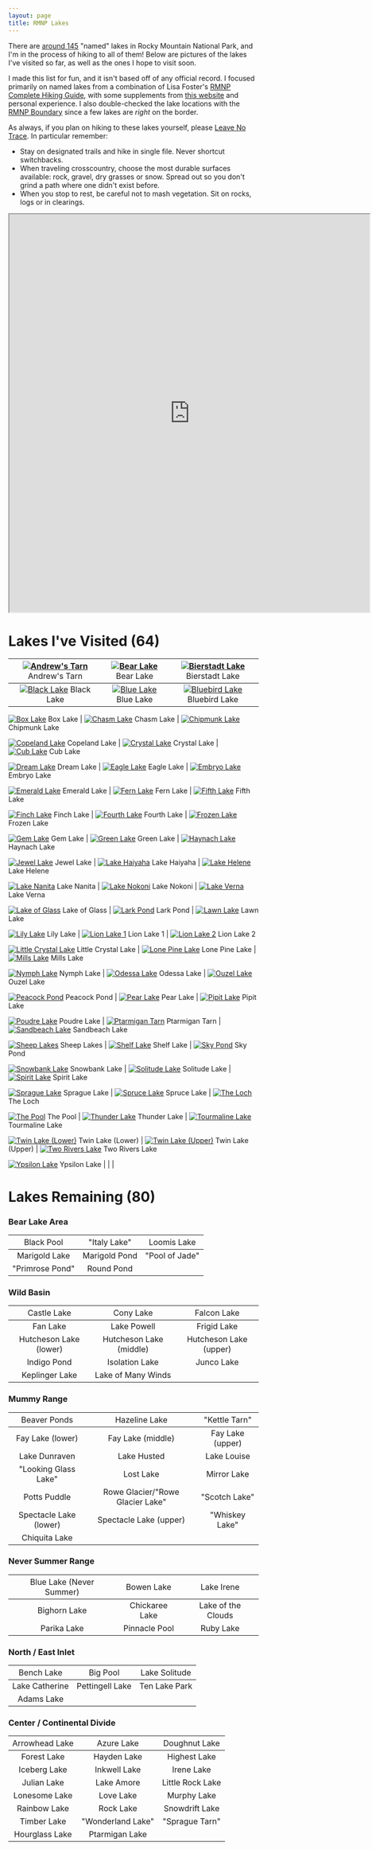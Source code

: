 ```yaml
---
layout: page
title: RMNP Lakes
---
```


There are [around 145](https://www.nps.gov/romo/learn/management/statistics.htm) "named" lakes in Rocky Mountain National Park, and I'm in the process of hiking to all of them! Below are pictures of the lakes I've visited so far, as well as the ones I hope to visit soon.

I made this list for fun, and it isn't based off of any official record. I focused primarily on named lakes from a combination of Lisa Foster's [RMNP Complete Hiking Guide](https://www.amazon.com/Rocky-Mountain-National-Park-Complete/dp/0615526845/ref=sr_1_1?crid=VFZV6XY9JN4X&keywords=lisa+foster&qid=1696050466&sprefix=Lisa+Foster%2Caps%2C185&sr=8-1), with some supplements from [this website](http://www.hikingrmnp.org/p/the-big-list.html) and personal experience. I also double-checked the lake locations with the [RMNP Boundary](https://romo-nps.opendata.arcgis.com/datasets/7cb5f22df8c44900a9f6632adb5f96a5/explore?location=40.459014%2C-105.501633%2C13.00) since a few lakes are _right_ on the border.

As always, if you plan on hiking to these lakes yourself, please [Leave No Trace](https://www.nps.gov/romo/getinvolved/supportyourpark/leavenotrace.htm). In particular remember:
* Stay on designated trails and hike in single file. Never shortcut switchbacks.
* When traveling crosscountry, choose the most durable surfaces available: rock, gravel, dry grasses or snow. Spread out so you don't grind a path where one didn't exist before.
* When you stop to rest, be careful not to mash vegetation. Sit on rocks, logs or in clearings.

<iframe src="https://www.google.com/maps/d/embed?mid=18-YcNqJfW-634V9MNQmVZCSmpFcNxFk&hl=en&ehbc=2E312F" width="725" height="800"></iframe>

# Lakes I've Visited (64)

[![Andrew's Tarn](/assets/img/AndrewsTarn.JPG)](/assets/img/AndrewsTarn.JPG) <span style="font-weight:normal">Andrew's Tarn</span> | [![Bear Lake](/assets/img/BearLake.JPG)](/assets/img/BearLake.JPG) <span style="font-weight:normal">Bear Lake</span> | [![Bierstadt Lake](/assets/img/BierstadtLake.jpg)](/assets/img/BierstadtLake.jpg) <span style="font-weight:normal">Bierstadt Lake</span>
| :---: | :---: | :---: |
[![Black Lake](/assets/img/BlackLake.JPG)](/assets/img/BlackLake.JPG) <span style="font-weight:normal">Black Lake</span> | [![Blue Lake](/assets/img/BlueLake.JPG)](/assets/img/BlueLake.JPG) <span style="font-weight:normal">Blue Lake</span> | [![Bluebird Lake](/assets/img/BluebirdLake.JPG)](/assets/img/BluebirdLake.JPG) <span style="font-weight:normal">Bluebird Lake</span>

[![Box Lake](/assets/img/BoxLake.JPG)](/assets/img/BoxLake.JPG) <span style="font-weight:normal">Box Lake</span> | [![Chasm Lake](/assets/img/ChasmLake.jpeg)](/assets/img/ChasmLake.jpeg) <span style="font-weight:normal">Chasm Lake</span> | [![Chipmunk Lake](/assets/img/ChipmunkLake.JPG)](/assets/img/ChipmunkLake.JPG) <span style="font-weight:normal">Chipmunk Lake</span>

[![Copeland Lake](/assets/img/CopelandLake.JPG)](/assets/img/CopelandLake.JPG) <span style="font-weight:normal">Copeland Lake</span> | [![Crystal Lake](/assets/img/CrystalLake.JPG)](/assets/img/CrystalLake.JPG) <span style="font-weight:normal">Crystal Lake</span> | [![Cub Lake](/assets/img/CubLake.JPG)](/assets/img/CubLake.JPG) <span style="font-weight:normal">Cub Lake</span>

[![Dream Lake](/assets/img/DreamLake.JPG)](/assets/img/DreamLake.JPG) <span style="font-weight:normal">Dream Lake</span> | [![Eagle Lake](/assets/img/EagleLake.JPG)](/assets/img/EagleLake.JPG) <span style="font-weight:normal">Eagle Lake</span> | [![Embryo Lake](/assets/img/EmbryoLake.JPG)](/assets/img/EmbryoLake.JPG) <span style="font-weight:normal">Embryo Lake</span>

[![Emerald Lake](/assets/img/EmeraldLake.jpeg)](/assets/img/EmeraldLake.jpeg) <span style="font-weight:normal">Emerald Lake</span> | [![Fern Lake](/assets/img/FernLake.JPG)](/assets/img/FernLake.JPG) <span style="font-weight:normal">Fern Lake</span> | [![Fifth Lake](/assets/img/FifthLake.jpg)](/assets/img/FifthLake.jpg) <span style="font-weight:normal">Fifth Lake</span>

[![Finch Lake](/assets/img/FinchLake.JPG)](/assets/img/FinchLake.JPG) <span style="font-weight:normal">Finch Lake</span> | [![Fourth Lake](/assets/img/FourthLake.JPG)](/assets/img/FourthLake.JPG) <span style="font-weight:normal">Fourth Lake</span> | [![Frozen Lake](/assets/img/FrozenLake.JPG)](/assets/img/FrozenLake.JPG) <span style="font-weight:normal">Frozen Lake</span>

[![Gem Lake](/assets/img/GemLake.JPG)](/assets/img/GemLake.JPG) <span style="font-weight:normal">Gem Lake</span> | [![Green Lake](/assets/img/GreenLake.JPG)](/assets/img/GreenLake.JPG) <span style="font-weight:normal">Green Lake</span> | [![Haynach Lake](/assets/img/HaynachLakes.JPG)](/assets/img/HaynachLakes.JPG) <span style="font-weight:normal">Haynach Lake</span>

[![Jewel Lake](/assets/img/JewelLake.jpeg)](/assets/img/JewelLake.jpeg) <span style="font-weight:normal">Jewel Lake</span> | [![Lake Haiyaha](/assets/img/LakeHaiyaha.JPG)](/assets/img/LakeHaiyaha.JPG) <span style="font-weight:normal">Lake Haiyaha</span> | [![Lake Helene](/assets/img/LakeHelene.JPG)](/assets/img/LakeHelene.JPG) <span style="font-weight:normal">Lake Helene</span>

[![Lake Nanita](/assets/img/LakeNanita.JPG)](/assets/img/LakeNanita.JPG) <span style="font-weight:normal">Lake Nanita</span> | [![Lake Nokoni](/assets/img/LakeNokoni.JPG)](/assets/img/LakeNokoni.JPG) <span style="font-weight:normal">Lake Nokoni</span> | [![Lake Verna](/assets/img/LakeVerna.JPG)](/assets/img/LakeVerna.JPG) <span style="font-weight:normal">Lake Verna</span>

[![Lake of Glass](/assets/img/LakeOfGlass.jpg)](/assets/img/LakeOfGlass.jpg) <span style="font-weight:normal">Lake of Glass</span> | [![Lark Pond](/assets/img/LarkPond.JPG)](/assets/img/LarkPond.JPG) <span style="font-weight:normal">Lark Pond</span> | [![Lawn Lake](/assets/img/LawnLake.JPG)](/assets/img/LawnLake.JPG) <span style="font-weight:normal">Lawn Lake</span>

[![Lily Lake](/assets/img/LilyLake.JPG)](/assets/img/LilyLake.JPG) <span style="font-weight:normal">Lily Lake</span> | [![Lion Lake 1](/assets/img/LionLake1.JPG)](/assets/img/LionLake1.JPG) <span style="font-weight:normal">Lion Lake 1</span> | [![Lion Lake 2](/assets/img/LionLake2.JPG)](/assets/img/LionLake2.JPG) <span style="font-weight:normal">Lion Lake 2</span>

[![Little Crystal Lake](/assets/img/LittleCrystalLake.JPG)](/assets/img/LittleCrystalLake.JPG) <span style="font-weight:normal">Little Crystal Lake</span> | [![Lone Pine Lake](/assets/img/LonePineLake.jpg)](/assets/img/LonePineLake.jpg) <span style="font-weight:normal">Lone Pine Lake</span> | [![Mills Lake](/assets/img/MillsLake.jpg)](/assets/img/MillsLake.jpg) <span style="font-weight:normal">Mills Lake</span>

[![Nymph Lake](/assets/img/NymphLake.JPG)](/assets/img/NymphLake.JPG) <span style="font-weight:normal">Nymph Lake</span> | [![Odessa Lake](/assets/img/OdessaLake.jpeg)](/assets/img/OdessaLake.jpeg) <span style="font-weight:normal">Odessa Lake</span> | [![Ouzel Lake](/assets/img/OuzelLake.JPG)](/assets/img/OuzelLake.JPG) <span style="font-weight:normal">Ouzel Lake</span>

[![Peacock Pond](/assets/img/PeacockPond.jpeg)](/assets/img/PeacockPond.jpeg) <span style="font-weight:normal">Peacock Pond</span> | [![Pear Lake](/assets/img/PearLake.JPG)](/assets/img/PearLake.JPG) <span style="font-weight:normal">Pear Lake</span> | [![Pipit Lake](/assets/img/PipitLake.JPG)](/assets/img/PipitLake.JPG) <span style="font-weight:normal">Pipit Lake</span>

[![Poudre Lake](/assets/img/PoudreLake.JPG)](/assets/img/PoudreLake.JPG) <span style="font-weight:normal">Poudre Lake</span> | [![Ptarmigan Tarn](/assets/img/PtarmiganTarn.JPG)](/assets/img/PtarmiganTarn.JPG) <span style="font-weight:normal">Ptarmigan Tarn</span> | [![Sandbeach Lake](/assets/img/SandbeachLake.JPG)](/assets/img/SandbeachLake.JPG) <span style="font-weight:normal">Sandbeach Lake</span>

[![Sheep Lakes](/assets/img/SheepLakes.JPG)](/assets/img/SheepLakes.JPG) <span style="font-weight:normal">Sheep Lakes</span> | [![Shelf Lake](/assets/img/ShelfLake.JPG)](/assets/img/ShelfLake.JPG) <span style="font-weight:normal">Shelf Lake</span> | [![Sky Pond](/assets/img/SkyPond.JPG)](/assets/img/SkyPond.JPG) <span style="font-weight:normal">Sky Pond</span>

[![Snowbank Lake](/assets/img/SnowbankLake.JPG)](/assets/img/SnowbankLake.JPG) <span style="font-weight:normal">Snowbank Lake</span> | [![Solitude Lake](/assets/img/SolitudeLake.JPG)](/assets/img/SolitudeLake.JPG) <span style="font-weight:normal">Solitude Lake</span> | [![Spirit Lake](/assets/img/SpiritLake.JPG)](/assets/img/SpiritLake.JPG) <span style="font-weight:normal">Spirit Lake</span>

[![Sprague Lake](/assets/img/SpragueLake.JPG)](/assets/img/SpragueLake.JPG) <span style="font-weight:normal">Sprague Lake</span> | [![Spruce Lake](/assets/img/SpruceLake.JPG)](/assets/img/SpruceLake.JPG) <span style="font-weight:normal">Spruce Lake</span> | [![The Loch](/assets/img/TheLoch.JPG)](/assets/img/TheLoch.JPG) <span style="font-weight:normal">The Loch</span>

[![The Pool](/assets/img/ThePool.JPG)](/assets/img/ThePool.JPG) <span style="font-weight:normal">The Pool</span> | [![Thunder Lake](/assets/img/ThunderLake.JPG)](/assets/img/ThunderLake.JPG) <span style="font-weight:normal">Thunder Lake</span> | [![Tourmaline Lake](/assets/img/TourmalineLake.JPG)](/assets/img/TourmalineLake.JPG) <span style="font-weight:normal">Tourmaline Lake</span>

[![Twin Lake (Lower)](/assets/img/LowerTwinLake.JPG)](/assets/img/LowerTwinLake.JPG) <span style="font-weight:normal">Twin Lake (Lower)</span> | [![Twin Lake (Upper)](/assets/img/UpperTwinLake.JPG)](/assets/img/UpperTwinLake.JPG) <span style="font-weight:normal">Twin Lake (Upper)</span> | [![Two Rivers Lake](/assets/img/TwoRiversLake.JPG)](/assets/img/TwoRiversLake.JPG) <span style="font-weight:normal">Two Rivers Lake</span>

[![Ypsilon Lake](/assets/img/YpsilonLake.JPG)](/assets/img/YpsilonLake.JPG) <span style="font-weight:normal">Ypsilon Lake</span> | | |

# Lakes Remaining (80)

### Bear Lake Area

| <span style="font-weight:normal">Black Pool</span> | <span style="font-weight:normal">"Italy Lake"</span> |<span style="font-weight:normal">Loomis Lake</span> |
| :---: | :---: | :---: |
| Marigold Lake | Marigold Pond | "Pool of Jade" |
| "Primrose Pond" | Round Pond | |

### Wild Basin

|  <span style="font-weight:normal">Castle Lake</span> | <span style="font-weight:normal">Cony Lake</span> | <span style="font-weight:normal">Falcon Lake</span> |
| :---: | :---: | :---: |
| Fan Lake | Lake Powell | Frigid Lake |
| Hutcheson Lake (lower) | Hutcheson Lake (middle) | Hutcheson Lake (upper) |
| Indigo Pond | Isolation Lake | Junco Lake | 
| Keplinger Lake | Lake of Many Winds | |

### Mummy Range

| <span style="font-weight:normal">Beaver Ponds</span> |<span style="font-weight:normal">Hazeline Lake</span> | <span style="font-weight:normal">"Kettle Tarn"</span> |
| :---: | :---: | :---: |
| Fay Lake (lower) | Fay Lake (middle) | Fay Lake (upper) |
| Lake Dunraven | Lake Husted | Lake Louise |
| "Looking Glass Lake" | Lost Lake | Mirror Lake |
| Potts Puddle | Rowe Glacier/"Rowe Glacier Lake" | "Scotch Lake" |
| Spectacle Lake (lower) | Spectacle Lake (upper) | "Whiskey Lake" |
| Chiquita Lake | | |

### Never Summer Range

| <span style="font-weight:normal">Blue Lake (Never Summer)</span> | <span style="font-weight:normal">Bowen Lake</span> |<span style="font-weight:normal">Lake Irene</span> |
| :---: | :---: | :---: |
| Bighorn Lake | Chickaree Lake | Lake of the Clouds |
| Parika Lake | Pinnacle Pool | Ruby Lake |

### North / East Inlet

| <span style="font-weight:normal">Bench Lake</span> | <span style="font-weight:normal">Big Pool</span> |<span style="font-weight:normal">Lake Solitude</span> |
| :---: | :---: | :---: |
| Lake Catherine | Pettingell Lake | Ten Lake Park |
| Adams Lake | | |

### Center / Continental Divide

| <span style="font-weight:normal">Arrowhead Lake</span> | <span style="font-weight:normal">Azure Lake</span> |<span style="font-weight:normal">Doughnut Lake</span> |
| :---: | :---: | :---: |
| Forest Lake | Hayden Lake | Highest Lake |
| Iceberg Lake | Inkwell Lake | Irene Lake |
| Julian Lake | Lake Amore | Little Rock Lake |
| Lonesome Lake | Love Lake | Murphy Lake |
| Rainbow Lake | Rock Lake | Snowdrift Lake |
| Timber Lake | "Wonderland Lake" | "Sprague Tarn" |
| Hourglass Lake | Ptarmigan Lake | |